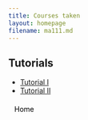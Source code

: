```yaml
---
title: Courses taken
layout: homepage
filename: ma111.md
--- 
```

## Tutorials
- [Tutorial I](./assets/ma111/Tutorial_I.pdf)
- [Tutorial II](./assets/ma111/Tutorial_II.pdf)

<style>
.adaptive-button {
  display: inline-block;
  padding: 6px 12px;
  background-color: transparent;
  text-decoration: none;
  border-radius: 4px;
  transition: color 0.3s ease;
}

/* Light mode */
@media (prefers-color-scheme: light) {
  .adaptive-button {
    color: black;
  }
}

/* Dark mode */
@media (prefers-color-scheme: dark) {
  .adaptive-button {
    color: white;
  }
}
</style>

<a href="./index" class="adaptive-button"> Home </a>